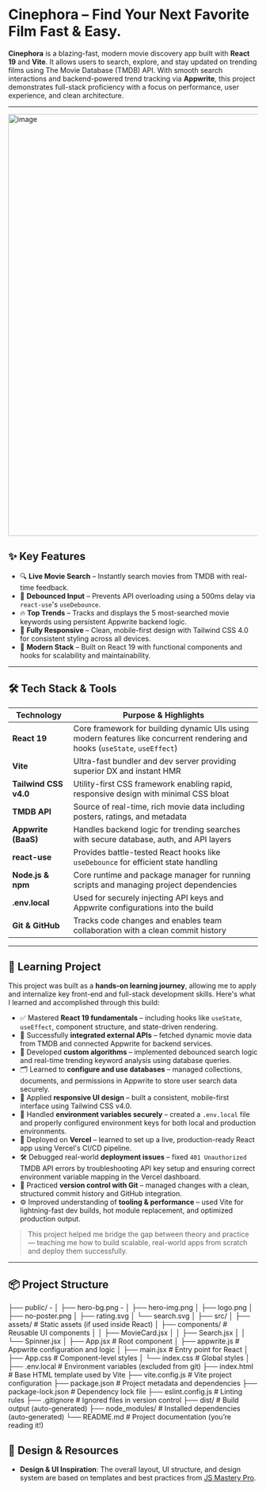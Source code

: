 # Cinephora – Find Your Next Favorite Film Fast & Easy.

**Cinephora** is a blazing-fast, modern movie discovery app built with **React 19** and **Vite**. It allows users to search, explore, and stay updated on trending films using The Movie Database (TMDB) API. With smooth search interactions and backend-powered trend tracking via **Appwrite**, this project demonstrates full-stack proficiency with a focus on performance, user experience, and clean architecture.

---

<img width="1685" height="852" alt="image" src="https://github.com/user-attachments/assets/21aac141-c120-4f71-af2e-126f96f944b4" />


## ✨ Key Features

- 🔍 **Live Movie Search** – Instantly search movies from TMDB with real-time feedback.
- 🚀 **Debounced Input** – Prevents API overloading using a 500ms delay via `react-use`'s `useDebounce`.
- 🔥 **Top Trends** – Tracks and displays the 5 most-searched movie keywords using persistent Appwrite backend logic.
- 📱 **Fully Responsive** – Clean, mobile-first design with Tailwind CSS 4.0 for consistent styling across all devices.
- 🎯 **Modern Stack** – Built on React 19 with functional components and hooks for scalability and maintainability.

---

## 🛠️ Tech Stack & Tools

| Technology             | Purpose & Highlights                                                                 |
|------------------------|----------------------------------------------------------------------------------------|
| **React 19**           | Core framework for building dynamic UIs using modern features like concurrent rendering and hooks (`useState`, `useEffect`) |
| **Vite**               | Ultra-fast bundler and dev server providing superior DX and instant HMR                |
| **Tailwind CSS v4.0**  | Utility-first CSS framework enabling rapid, responsive design with minimal CSS bloat  |
| **TMDB API**           | Source of real-time, rich movie data including posters, ratings, and metadata         |
| **Appwrite (BaaS)**    | Handles backend logic for trending searches with secure database, auth, and API layers |
| **react-use**          | Provides battle-tested React hooks like `useDebounce` for efficient state handling    |
| **Node.js & npm**      | Core runtime and package manager for running scripts and managing project dependencies |
| **.env.local**         | Used for securely injecting API keys and Appwrite configurations into the build       |
| **Git & GitHub**       | Tracks code changes and enables team collaboration with a clean commit history         |

---

## 📝 Learning Project

This project was built as a **hands-on learning journey**, allowing me to apply and internalize key front-end and full-stack development skills. Here's what I learned and accomplished through this build:

- ✅ Mastered **React 19 fundamentals** – including hooks like `useState`, `useEffect`, component structure, and state-driven rendering.
- 🔌 Successfully **integrated external APIs** – fetched dynamic movie data from TMDB and connected Appwrite for backend services.
- 🧠 Developed **custom algorithms** – implemented debounced search logic and real-time trending keyword analysis using database queries.
- 🗂️ Learned to **configure and use databases** – managed collections, documents, and permissions in Appwrite to store user search data securely.
- 💅 Applied **responsive UI design** – built a consistent, mobile-first interface using Tailwind CSS v4.0.
- 🔐 Handled **environment variables securely** – created a `.env.local` file and properly configured environment keys for both local and production environments.
- 🚀 Deployed on **Vercel** – learned to set up a live, production-ready React app using Vercel's CI/CD pipeline.
- 🛠️ Debugged real-world **deployment issues** – fixed `401 Unauthorized` TMDB API errors by troubleshooting API key setup and ensuring correct environment variable mapping in the Vercel dashboard.
- 🧪 Practiced **version control with Git** – managed changes with a clean, structured commit history and GitHub integration.
- ⚙️ Improved understanding of **tooling & performance** – used Vite for lightning-fast dev builds, hot module replacement, and optimized production output.

> This project helped me bridge the gap between theory and practice — teaching me how to build scalable, real-world apps from scratch and deploy them successfully.

---

## 📦 Project Structure

├── public/ -
│ ├── hero-bg.png -
│ ├── hero-img.png
│ ├── logo.png
│ ├── no-poster.png
│ ├── rating.svg
│ └── search.svg
│
├── src/
│ ├── assets/ # Static assets (if used inside React)
│ ├── components/ # Reusable UI components
│ │ ├── MovieCard.jsx
│ │ ├── Search.jsx
│ │ └── Spinner.jsx
│ ├── App.jsx # Root component
│ ├── appwrite.js # Appwrite configuration and logic
│ ├── main.jsx # Entry point for React
│ ├── App.css # Component-level styles
│ └── index.css # Global styles
│
├── .env.local # Environment variables (excluded from git)
├── index.html # Base HTML template used by Vite
├── vite.config.js # Vite project configuration
├── package.json # Project metadata and dependencies
├── package-lock.json # Dependency lock file
├── eslint.config.js # Linting rules
├── .gitignore # Ignored files in version control
├── dist/ # Build output (auto-generated)
├── node_modules/ # Installed dependencies (auto-generated)
└── README.md # Project documentation (you’re reading it!)

## 🎨 Design & Resources

- **Design & UI Inspiration**: The overall layout, UI structure, and design system are based on templates and best practices from [JS Mastery Pro](https://jsmastery.pro).

